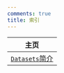 ```yaml
---
comments: true
title: 索引
---
```


| 主页                            |
| ----------------------------- |
| [`Datasets`简介](./datasets.md) |
